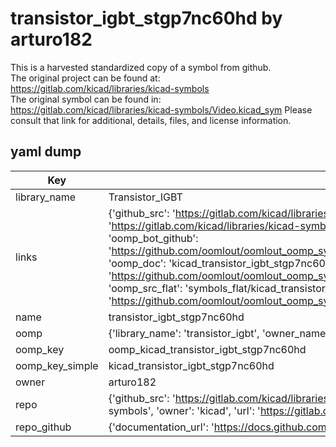 # transistor_igbt_stgp7nc60hd by arturo182  
This is a harvested standardized copy of a symbol from github.  
The original project can be found at:  
https://gitlab.com/kicad/libraries/kicad-symbols  
The original symbol can be found in:
https://gitlab.com/kicad/libraries/kicad-symbols/Video.kicad_sym
Please consult that link for additional, details, files, and license information.  
## yaml dump  
| Key | Value |  
| --- | --- |  
| library_name | Transistor_IGBT |  
| links | {'github_src': 'https://gitlab.com/kicad/libraries/kicad-symbols/Video.kicad_sym', 'github_src_repo': 'https://gitlab.com/kicad/libraries/kicad-symbols', 'oomp_bot': 'kicad_transistor_igbt_stgp7nc60hd/working', 'oomp_bot_github': 'https://github.com/oomlout/oomlout_oomp_symbol_bot/tree/main/kicad_transistor_igbt_stgp7nc60hd/working', 'oomp_doc': 'kicad_transistor_igbt_stgp7nc60hd/working', 'oomp_doc_github': 'https://github.com/oomlout/oomlout_oomp_symbol_doc/tree/main/kicad_transistor_igbt_stgp7nc60hd/working', 'oomp_src_flat': 'symbols_flat/kicad_transistor_igbt_stgp7nc60hd/working', 'oomp_src_flat_github': 'https://github.com/oomlout/oomlout_oomp_symbol_src/tree/main/kicad_transistor_igbt_stgp7nc60hd/working'} |  
| name | transistor_igbt_stgp7nc60hd |  
| oomp | {'library_name': 'transistor_igbt', 'owner_name': 'kicad', 'symbol_name': 'transistor_igbt_stgp7nc60hd'} |  
| oomp_key | oomp_kicad_transistor_igbt_stgp7nc60hd |  
| oomp_key_simple | kicad_transistor_igbt_stgp7nc60hd |  
| owner | arturo182 |  
| repo | {'github_src': 'https://gitlab.com/kicad/libraries/kicad-symbols/Video.kicad_sym', 'name': 'libraries/kicad-symbols', 'owner': 'kicad', 'url': 'https://gitlab.com/kicad/libraries/kicad-symbols'} |  
| repo_github | {'documentation_url': 'https://docs.github.com/rest/repos/repos#get-a-repository', 'message': 'Not Found'} |  

